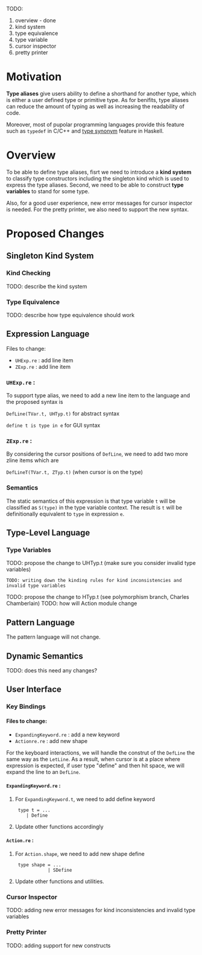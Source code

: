 TODO: 
1. overview - done
2. kind system
3. type equivalence
4. type variable
5. cursor inspector
6. pretty printer

# Motivation

**Type aliases** give users ability to define a shorthand for another type, which is either a user defined type or primitive type. As for benifits, type aliases can reduce the amount of typing as well as increasing the readability of code. 

Moreover, most of pupolar programming languages provide this feature such as `typedef` in C/C++ and [type synonym](https://wiki.haskell.org/Type_synonym) feature in Haskell. 

# Overview
To be able to define type aliases, fisrt we need to introduce a **kind system** to classify type constructors including the singleton kind which is used to express the type aliases. Second, we need to be able to construct **type variables** to stand for some type.

Also, for a good user experience, new error messages for cursor inspector is needed. For the pretty printer, we also need to support the new syntax.

# Proposed Changes

## Singleton Kind System
### Kind Checking
TODO: describe the kind system

### Type Equivalence
TODO: describe how type equivalence should work

## Expression Language
   Files to change:
   * `UHExp.re` : add line item
   * `ZExp.re` : add line item
### `UHExp.re` :
To support type alias, we need to add a new line item to the language and the proposed syntax is 

`DefLine(TVar.t, UHTyp.t)` for abstract syntax

`define t is type in e`  for GUI syntax

### `ZExp.re` :
By considering the cursor positions of `DefLine`, we need to add two more zline items which are

`DefLineT(TVar.t, ZTyp.t)` (when cursor is on the type)

### Semantics
The static semantics of this expression is that type variable `t` will be classified as `S(type)` in the type variable context. The result is `t` will be definitionally equivalent to `type` in expression `e`.


## Type-Level Language
### Type Variables
TODO: propose the change to UHTyp.t (make sure you consider invalid type variables)

    TODO: writing down the kinding rules for kind inconsistencies and invalid type variables

TODO: propose the change to HTyp.t (see polymorphism branch, Charles Chamberlain)
TODO: how will Action module change

## Pattern Language
The pattern language will not change.

## Dynamic Semantics
TODO: does this need any changes?

## User Interface
### Key Bindings

#### Files to change:
* `ExpandingKeyword.re` : add a new keyword 
* `Actionre.re` : add new shape

For the keyboard interactions, we will handle the construt of the `DefLine` the same way as the `LetLine`. As a result, when cursor is at a place where expression is expected, if user type "define" and then hit space, we will expand the line to an `DefLine`.

#### `ExpandingKeyword.re` :
1. For `ExpandingKeyword.t`, we need to add define keyword

        type t = ...
           | Define
2. Update other functions accordingly

#### `Action.re` :
1. For `Action.shape`, we need to add new shape define

        type shape = ...
                   | SDefine

2. Update other functions and utilities.

### Cursor Inspector
TODO: adding new error messages for kind inconsistencies and invalid type variables

### Pretty Printer
TODO: adding support for new constructs
